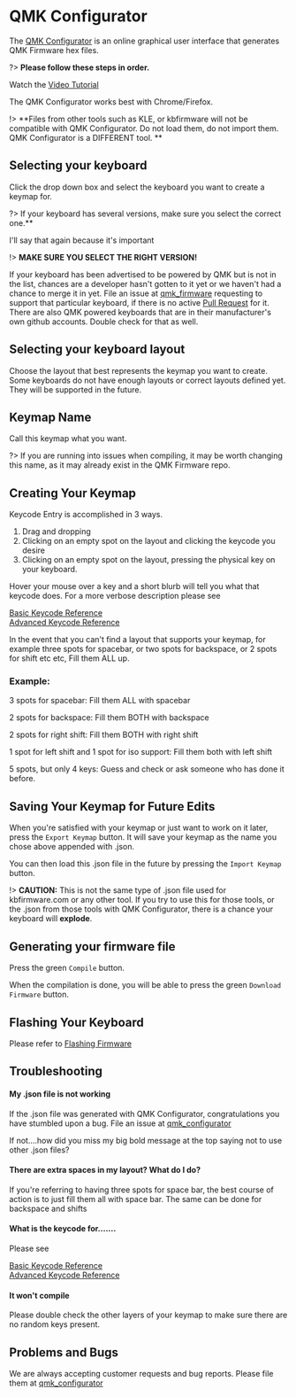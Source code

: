 # QMK Configurator

The [QMK Configurator](https://config.qmk.fm) is an online graphical user interface that generates QMK Firmware hex files.  

?> **Please follow these steps in order.**

Watch the [Video Tutorial](https://youtu.be/tx54jkRC9ZY)

The QMK Configurator works best with Chrome/Firefox. 


!> **Files from other tools such as KLE, or kbfirmware will not be compatible with QMK Configurator. Do not load them, do not import them. QMK Configurator is a DIFFERENT tool. **

## Selecting your keyboard

Click the drop down box and select the keyboard you want to create a keymap for. 

?> If your keyboard has several versions, make sure you select the correct one.** 

I'll say that again because it's important

!> **MAKE SURE YOU SELECT THE RIGHT VERSION!**

If your keyboard has been advertised to be powered by QMK but is not in the list, chances are a developer hasn't gotten to it yet or we haven't had a chance to merge it in yet. File an issue at [qmk_firmware](https://github.com/qmk/qmk_firmware/issues) requesting to support that particular keyboard, if there is no active [Pull Request](https://github.com/qmk/qmk_firmware/pulls?q=is%3Aopen+is%3Apr+label%3Akeyboard) for it. There are also QMK powered keyboards that are in their manufacturer's own github accounts. Double check for that as well. 

## Selecting your keyboard layout

Choose the layout that best represents the keymap you want to create. Some keyboards do not have enough layouts or correct layouts defined yet. They will be supported in the future. 

## Keymap Name

Call this keymap what you want. 

?> If you are running into issues when compiling, it may be worth changing this name, as it may already exist in the QMK  Firmware repo.

## Creating Your Keymap

Keycode Entry is accomplished in 3 ways.  
1. Drag and dropping 
2. Clicking on an empty spot on the layout and clicking the keycode you desire
3. Clicking on an empty spot on the layout, pressing the physical key on your keyboard. 

Hover your mouse over a key and a short blurb will tell you what that keycode does. For a more verbose description please see    

[Basic Keycode Reference](https://docs.qmk.fm/#/keycodes_basic)    
[Advanced Keycode Reference](https://docs.qmk.fm/#/feature_advanced_keycodes)    

In the event that you can't find a layout that supports your keymap, for example three spots for spacebar, or two spots for backspace, or 2 spots for shift etc etc, Fill them ALL up. 

### Example:

3 spots for spacebar: Fill them ALL with spacebar

2 spots for backspace: Fill them BOTH with backspace

2 spots for right shift: Fill them BOTH with right shift

1 spot for left shift and 1 spot for iso support: Fill them both with left shift

5 spots, but only 4 keys: Guess and check or ask someone who has done it before. 

## Saving Your Keymap for Future Edits

When you're satisfied with your keymap or just want to work on it later, press the `Export Keymap` button. It will save your keymap as the name you chose above appended with .json. 

You can then load this .json file in the future by pressing the `Import Keymap` button. 

!> **CAUTION:** This is not the same type of .json file used for kbfirmware.com or any other tool. If you try to use this for those tools, or the .json from those tools with QMK Configurator, there is a chance your keyboard will **explode**. 

## Generating your firmware file

Press the green `Compile` button.

When the compilation is done, you will be able to press the green `Download Firmware` button. 

## Flashing Your Keyboard

Please refer to [Flashing Firmware](newbs_flashing.md)

## Troubleshooting

#### My .json file is not working

If the .json file was generated with QMK Configurator, congratulations you have stumbled upon a bug. File an issue at [qmk_configurator](https://github.com/qmk/qmk_configurator/issues)

If not....how did you miss my big bold message at the top saying not to use other .json files? 

#### There are extra spaces in my layout? What do I do? 

If you're referring to having three spots for space bar, the best course of action is to just fill them all with space bar. The same can be done for backspace and shifts

#### What is the keycode for.......

Please see

[Basic Keycode Reference](https://docs.qmk.fm/#/keycodes_basic)    
[Advanced Keycode Reference](https://docs.qmk.fm/#/feature_advanced_keycodes)    

#### It won't compile

Please double check the other layers of your keymap to make sure there are no random keys present. 

## Problems and Bugs

We are always accepting customer requests and bug reports. Please file them at [qmk_configurator](https://github.com/qmk/qmk_configurator/issues)
